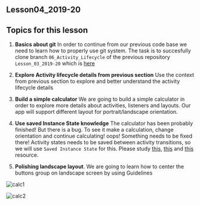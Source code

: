 
## Lesson04_2019-20


## Topics for this lesson

1. **Basics about git**  In order to continue from our previous code base we need to learn how to properly use git system. The task is to succesfully clone branch `06_Activity_Lifecycle` of the previous repository `Lesson_03_2019-20` which is [here](https://github.com/UomMobileDevelopment/Lesson_03_2019-20/tree/06_Activity_Lifecycle)

2. **Explore Activity lifecycle details from previous section** Use the context from previous section to explore and better understand the activity lifecycle details

3. **Build a simple calculator** We are going to build a simple calculator in order to explore more details about activities, listeners and layouts. Our app will support different layout for portrait/landscape orientation.

4. **Use saved Instance State knowledge** The calculator has been probably finished! But there is a bug. To see it make a calculation, change orientation and continue calculating! oops! Something needs to be fixed there!
Activity states needs to be saved between activity transitions, so we will use ``Saved Instance State`` for this. 
Please study [this](https://developer.android.com/topic/libraries/architecture/saving-states), [this](https://developer.android.com/guide/components/activities/activity-lifecycle.html#asem) and [this](https://stackoverflow.com/questions/8091992/where-is-the-bundle-of-onsaveinstancestate-saved) resource. 

5. **Polishing landscape layout**. We are going to learn how to center the buttons group on landscape screen by using Guidelines



![calc1](https://github.com/UomMobileDevelopment/Lesson03_2018-19/blob/master/img/calc1.PNG)



![calc2](https://github.com/UomMobileDevelopment/Lesson03_2018-19/blob/master/img/calc2.PNG)
